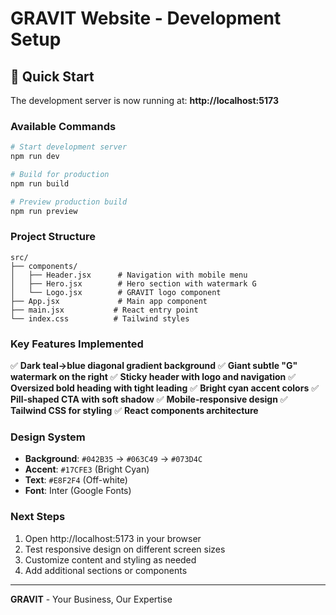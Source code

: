 # GRAVIT Website - Development Setup

## 🚀 Quick Start

The development server is now running at: **http://localhost:5173**

### Available Commands

```bash
# Start development server
npm run dev

# Build for production
npm run build

# Preview production build
npm run preview
```

### Project Structure

```
src/
├── components/
│   ├── Header.jsx      # Navigation with mobile menu
│   ├── Hero.jsx        # Hero section with watermark G
│   └── Logo.jsx        # GRAVIT logo component
├── App.jsx             # Main app component
├── main.jsx           # React entry point
└── index.css          # Tailwind styles
```

### Key Features Implemented

✅ **Dark teal→blue diagonal gradient background**
✅ **Giant subtle "G" watermark on the right**
✅ **Sticky header with logo and navigation**
✅ **Oversized bold heading with tight leading**
✅ **Bright cyan accent colors**
✅ **Pill-shaped CTA with soft shadow**
✅ **Mobile-responsive design**
✅ **Tailwind CSS for styling**
✅ **React components architecture**

### Design System

- **Background**: `#042B35` → `#063C49` → `#073D4C`
- **Accent**: `#17CFE3` (Bright Cyan)
- **Text**: `#E8F2F4` (Off-white)
- **Font**: Inter (Google Fonts)

### Next Steps

1. Open http://localhost:5173 in your browser
2. Test responsive design on different screen sizes
3. Customize content and styling as needed
4. Add additional sections or components

---

**GRAVIT** - Your Business, Our Expertise
